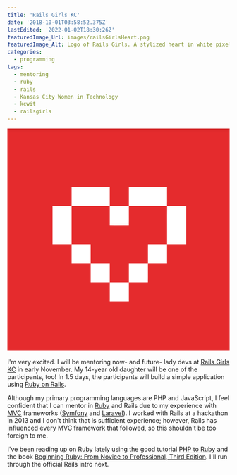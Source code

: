 ```yaml
---
title: 'Rails Girls KC'
date: '2018-10-01T03:58:52.375Z'
lastEdited: '2022-01-02T18:30:26Z'
featuredImage_Url: images/railsGirlsHeart.png
featuredImage_Alt: Logo of Rails Girls. A stylized heart in white pixelated blocks on a red background.
categories:
  - programming
tags:
  - mentoring
  - ruby
  - rails
  - Kansas City Women in Technology
  - kcwit
  - railsgirls
---
```


[![Logo of Rails Girls. A stylized heart in white pixelated blocks on a red background.](images/railsGirlsHeart.png 'Image credit: Rails Girls')](http://railsgirls.com/)

I'm very excited. I will be mentoring now- and future- lady devs at [Rails Girls KC](http://railsgirls.com/kansas-city) in early November. My 14-year old daughter will be one of the participants, too! In 1.5 days, the participants will build a simple application using [Ruby on Rails](https://rubyonrails.org/).

Although my primary programming languages are PHP and JavaScript, I feel confident that I can mentor in [Ruby]() and Rails due to my experience with [MVC](https://www.futurehosting.com/blog/what-is-an-mvc-framework/) frameworks ([Symfony](https://symfony.com/) and [Laravel](https://laravel.com/)). I worked with Rails at a hackathon in 2013 and I don't think that is sufficient experience; however, Rails has influenced every MVC framework that followed, so this shouldn't be too foreign to me.

I've been reading up on Ruby lately using the good tutorial [PHP to Ruby](http://phptoruby.io/) and the book [Beginning Ruby: From Novice to Professional, Third Edition](https://www.apress.com/us/book/9781484212790). I'll run through the official Rails intro next.
